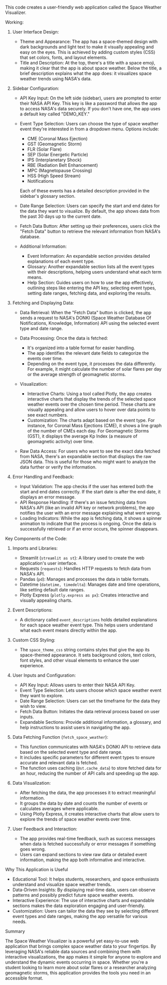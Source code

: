 This code creates a user-friendly web application called the Space Weather Visualizer. 

Working: 

1. User Interface Design:
   - Theme and Appearance: The app has a space-themed design with dark backgrounds and light text to make it visually appealing and easy on the eyes. This is achieved by adding custom styles (CSS) that set colors, fonts, and layout elements.
   - Title and Description: At the top, there's a title with a space emoji, making it clear that the app is about space weather. Below the title, a brief description explains what the app does: it visualizes space weather trends using NASA's data.

2. Sidebar Configuration:
   - API Key Input: On the left side (sidebar), users are prompted to enter their NASA API Key. This key is like a password that allows the app to access NASA's data securely. If you don't have one, the app uses a default key called "DEMO_KEY."
   - Event Type Selection: Users can choose the type of space weather event they're interested in from a dropdown menu. Options include:
     - CME (Coronal Mass Ejection)
     - GST (Geomagnetic Storm)
     - FLR (Solar Flare)
     - SEP (Solar Energetic Particle)
     - IPS (Interplanetary Shock)
     - RBE (Radiation Belt Enhancement)
     - MPC (Magnetopause Crossing)
     - HSS (High Speed Stream)
     - Notifications
     
     Each of these events has a detailed description provided in the sidebar's glossary section.
   
   - Date Range Selection: Users can specify the start and end dates for the data they want to visualize. By default, the app shows data from the past 30 days up to the current date.
   
   - Fetch Data Button: After setting up their preferences, users click the "Fetch Data" button to retrieve the relevant information from NASA's database.
   
   - Additional Information:
     - Event Information: An expandable section provides detailed explanations of each event type.
     - Glossary: Another expandable section lists all the event types with their descriptions, helping users understand what each term means.
     - Help Section: Guides users on how to use the app effectively, outlining steps like entering the API key, selecting event types, setting date ranges, fetching data, and exploring the results.

3. Fetching and Displaying Data:
   - Data Retrieval: When the "Fetch Data" button is clicked, the app sends a request to NASA's DONKI (Space Weather Database Of Notifications, Knowledge, Information) API using the selected event type and date range.
   - Data Processing: Once the data is fetched:
     - It's organized into a table format for easier handling.
     - The app identifies the relevant date fields to categorize the events over time.
     - Depending on the event type, it processes the data differently. For example, it might calculate the number of solar flares per day or the average strength of geomagnetic storms.
   
   - Visualization:
     - Interactive Charts: Using a tool called Plotly, the app creates interactive charts that display the trends of the selected space weather events over the chosen time period. These charts are visually appealing and allow users to hover over data points to see exact numbers.
     - Customization: The charts adapt based on the event type. For instance, for Coronal Mass Ejections (CME), it shows a line graph of the number of CMEs each day. For Geomagnetic Storms (GST), it displays the average Kp Index (a measure of geomagnetic activity) over time.
   
   - Raw Data Access: For users who want to see the exact data fetched from NASA, there's an expandable section that displays the raw JSON data. This is useful for those who might want to analyze the data further or verify the information.

4. Error Handling and Feedback:
   - Input Validation: The app checks if the user has entered both the start and end dates correctly. If the start date is after the end date, it displays an error message.
   - API Response Handling: If there's an issue fetching data from NASA's API (like an invalid API key or network problems), the app notifies the user with an error message explaining what went wrong.
   - Loading Indicators: While the app is fetching data, it shows a spinner animation to indicate that the process is ongoing. Once the data is successfully retrieved or if an error occurs, the spinner disappears.

Key Components of the Code:

1. Imports and Libraries:
   - Streamlit (`streamlit as st`): A library used to create the web application's user interface.
   - Requests (`requests`): Handles HTTP requests to fetch data from NASA's API.
   - Pandas (`pd`): Manages and processes the data in table formats.
   - Datetime (`datetime, timedelta`): Manages date and time operations, like setting default date ranges.
   - Plotly Express (`plotly.express as px`): Creates interactive and visually appealing charts.

2. Event Descriptions:
   - A dictionary called `event_descriptions` holds detailed explanations for each space weather event type. This helps users understand what each event means directly within the app.

3. Custom CSS Styling:
   - The `space_theme_css` string contains styles that give the app its space-themed appearance. It sets background colors, text colors, font styles, and other visual elements to enhance the user experience.

4. User Inputs and Configuration:
   - API Key Input: Allows users to enter their NASA API Key.
   - Event Type Selection: Lets users choose which space weather event they want to explore.
   - Date Range Selection: Users can set the timeframe for the data they wish to view.
   - Fetch Data Button: Initiates the data retrieval process based on user inputs.
   - Expandable Sections: Provide additional information, a glossary, and help instructions to assist users in navigating the app.

5. Data Fetching Function (`fetch_space_weather`):
   - This function communicates with NASA's DONKI API to retrieve data based on the selected event type and date range.
   - It includes specific parameters for different event types to ensure accurate and relevant data is fetched.
   - The function uses caching (`@st.cache_data`) to store fetched data for an hour, reducing the number of API calls and speeding up the app.

6. Data Visualization:
   - After fetching the data, the app processes it to extract meaningful information.
   - It groups the data by date and counts the number of events or calculates averages where applicable.
   - Using Plotly Express, it creates interactive charts that allow users to explore the trends of space weather events over time.

7. User Feedback and Interaction:
   - The app provides real-time feedback, such as success messages when data is fetched successfully or error messages if something goes wrong.
   - Users can expand sections to view raw data or detailed event information, making the app both informative and interactive.

Why This Application is Useful

- Educational Tool: It helps students, researchers, and space enthusiasts understand and visualize space weather trends.
- Data-Driven Insights: By displaying real-time data, users can observe patterns and possibly predict future space weather events.
- Interactive Experience: The use of interactive charts and expandable sections makes the data exploration engaging and user-friendly.
- Customization: Users can tailor the data they see by selecting different event types and date ranges, making the app versatile for various needs.

Summary

The Space Weather Visualizer is a powerful yet easy-to-use web application that brings complex space weather data to your fingertips. By leveraging NASA's reliable data sources and combining them with interactive visualizations, the app makes it simple for anyone to explore and understand the dynamic events occurring in space. Whether you're a student looking to learn more about solar flares or a researcher analyzing geomagnetic storms, this application provides the tools you need in an accessible format.
